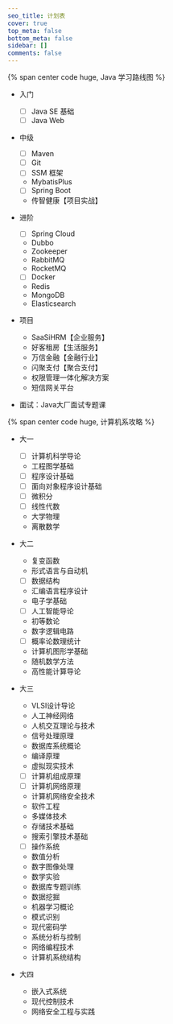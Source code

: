 ```yaml
---
seo_title: 计划表
cover: true
top_meta: false
bottom_meta: false
sidebar: []
comments: false
---
```


{% span center code huge, Java 学习路线图 %}

- 入门
  - [ ] Java SE 基础
  - [ ] Java Web

- 中级
  - [ ] Maven
  - [ ] Git
  - [ ] SSM 框架
  - MybatisPlus
  - [ ] Spring Boot
  - 传智健康【项目实战】

- 进阶
  - [ ] Spring Cloud
  - Dubbo
  - Zookeeper
  - RabbitMQ
  - RocketMQ
  - [ ] Docker
  - Redis
  - MongoDB
  - Elasticsearch

- 项目
  - SaaSiHRM【企业服务】
  - 好客租房【生活服务】
  - 万信金融【金融行业】
  - 闪聚支付【聚合支付】
  - 权限管理一体化解决方案
  - 短信网关平台

- 面试：Java大厂面试专题课


{% span center code huge, 计算机系攻略 %}

- 大一

  - [ ] 计算机科学导论
  - 工程图学基础
  - [ ] 程序设计基础
  - [ ] 面向对象程序设计基础
  - [ ] 微积分
  - [ ] 线性代数
  - 大学物理
  - 离散数学

- 大二

  - 复变函数
  - 形式语言与自动机
  - [ ] 数据结构
  - 汇编语言程序设计
  - 电子学基础
  - [ ] 人工智能导论
  - 初等数论
  - 数字逻辑电路
  - [ ] 概率论数理统计
  - 计算机图形学基础
  - 随机数学方法
  - 高性能计算导论

- 大三

  - VLSI设计导论
  - 人工神经网络
  - 人机交互理论与技术
  - 信号处理原理
  - 数据库系统概论
  - 编译原理
  - 虚拟现实技术
  - [ ] 计算机组成原理
  - [ ] 计算机网络原理
  - 计算机网络安全技术
  - 软件工程
  - 多媒体技术
  - 存储技术基础
  - 搜索引擎技术基础
  - [ ] 操作系统
  - 数值分析
  - 数字图像处理
  - 数学实验
  - 数据库专题训练
  - 数据挖掘
  - 机器学习概论
  - 模式识别
  - 现代密码学
  - 系统分析与控制
  - 网络编程技术
  - 计算机系统结构

- 大四

  - 嵌入式系统
  - 现代控制技术
  - 网络安全工程与实践